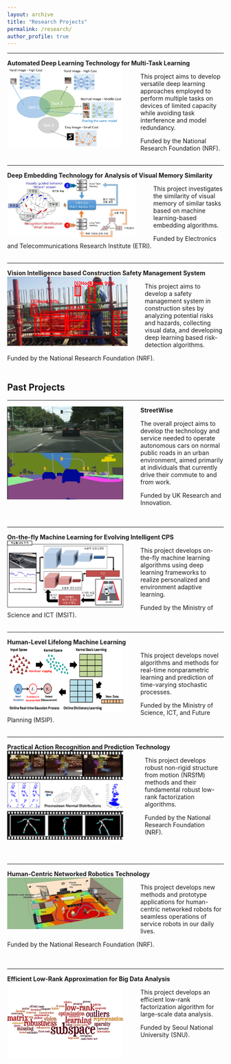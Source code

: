 ```yaml
---
layout: archive
title: "Research Projects"
permalink: /research/
author_profile: true
---
```


-----
**Automated Deep Learning Technology for Multi-Task Learning** 
<img src='/images/ADM.png' width="270" align="left" style="margin-right:40px">      
   
   This project aims to develop versatile deep learning approaches 
   employed to perform multiple tasks on devices of limited capacity 
   while avoiding task interference and model redundancy.
   
   Funded by the National Research Foundation (NRF).<br/><br/>

-----
**Deep Embedding Technology for Analysis of Visual Memory Similarity** 
<img src='/images/etri.PNG' width="300" align="left" style="margin-right:40px">    

   This project investigates the similarity of visual memory of similar tasks 
   based on machine learning-based embedding algorithms.     
   
   Funded by Electronics and Telecommunications Research Institute (ETRI).<br/><br/>

-----
**Vision Intelligence based Construction Safety Management System** 
<img src='/images/brl.PNG' width="280" align="left" style="margin-right:40px">      
   
   This project aims to develop a safety management system 
   in construction sites by analyzing potential risks and hazards, collecting visual data, 
   and developing deep learning based risk-detection algorithms.
   
   Funded by the National Research Foundation (NRF).<br/><br/>

   
## Past Projects
   
-----
**StreetWise**
<img src='/images/streetwise3.png' width="270" align="left" style="margin-right:40px">    
   
   The overall project aims to develop the technology and service needed to operate
   autonomous cars on normal public roads in an urban environment, aimed primarily
   at individuals that currently drive their commute to and from work.
   
   Funded by UK Research and Innovation.<br/><br/><br/>
  
-----
**On-the-fly Machine Learning for Evolving Intelligent CPS**
<img src='/images/otfml.png' width="270" align="left" style="margin-right:40px">       
   
   This project develops on-the-fly machine learning algorithms using deep learning
   frameworks to realize personalized and environment adaptive learning.
   
   Funded by the Ministry of Science and ICT (MSIT).<br/><br/> 
  
-----  
**Human-Level Lifelong Machine Learning** 
<img src='/images/ml2.png' width="270" align="left" style="margin-right:40px">      
   
   This project develops novel algorithms and methods for real-time nonparametric
   learning and prediction of time-varying stochastic processes.
   
   Funded by the Ministry of Science, ICT, and Future Planning (MSIP).<br/><br/>
   
-----   
**Practical Action Recognition and Prediction Technology** 
<img src='/images/nrsfm.png' width="270" align="left" style="margin-right:50px">        
   
   This project develops robust non-rigid structure from motion (NRSfM) methods and
   their fundamental robust low-rank factorization algorithms.
   
   Funded by the National Research Foundation (NRF).<br/><br/><br/><br/>
   
-----   
**Human-Centric Networked Robotics Technology** 
<img src='/images/human_centric.jpeg' width="270" height="120" align="left" style="margin-right:40px">     
   
   This project develops new methods and prototype applications for human-centric
   networked robots for seamless operations of service robots in our daily lives.
   
   Funded by the National Research Foundation (NRF).<br/><br/><br/>
    
-----   
**Efficient Low-Rank Approximation for Big Data Analysis** 
<img src='/images/bigdata.png' width="270" align="left" style="margin-right:40px">        
   
   This project develops an efficient low-rank factorization algorithm for large-scale
   data analysis.
   
   Funded by Seoul National University (SNU).
  


